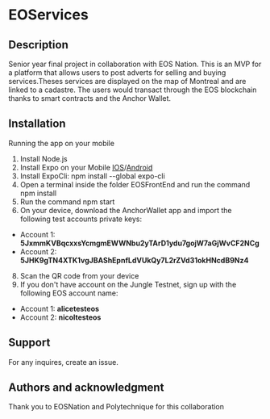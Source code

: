 


# EOServices


## Description
Senior year final project in collaboration with EOS Nation. This is an MVP for a platform that allows users to post adverts for selling and buying services.Theses services are displayed on the map of Montreal and are linked to a cadastre. The users would transact through the EOS blockchain thanks to smart contracts and the Anchor Wallet.


## Installation
Running the app on your mobile

1. Install Node.js
2. Install Expo on your Mobile [IOS](https://apps.apple.com/app/apple-store/id982107779)/[Android](https://play.google.com/store/apps/details?id=host.exp.exponent&referrer=www)
3. Install ExpoCli: npm install --global expo-cli
4. Open a terminal inside the folder EOSFrontEnd and run the command npm install
5. Run the command npm start
6. On your device, download the AnchorWallet app and import the following test accounts private keys: 
  - Account 1: **5JxmmKVBqcxxsYcmgmEWWNbu2yTArD1ydu7gojW7aGjWvCF2NCg**
  - Account 2: **5JHK9gTN4XTK1vgJBAShEpnfLdVUkQy7L2rZVd31okHNcdB9Nz4**
8. Scan the QR code from your device
9. If you don't have account on the Jungle Testnet, sign up with the following EOS account name: 
- Account 1: **alicetesteos** 
- Account 2: **nicoltesteos**

## Support
For any inquires, create an issue.


## Authors and acknowledgment
Thank you to EOSNation and Polytechnique for this collaboration


